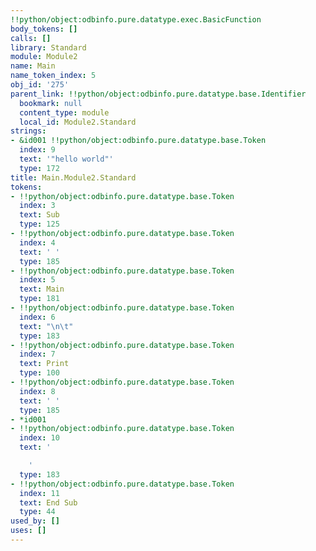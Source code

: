 ```yaml
---
!!python/object:odbinfo.pure.datatype.exec.BasicFunction
body_tokens: []
calls: []
library: Standard
module: Module2
name: Main
name_token_index: 5
obj_id: '275'
parent_link: !!python/object:odbinfo.pure.datatype.base.Identifier
  bookmark: null
  content_type: module
  local_id: Module2.Standard
strings:
- &id001 !!python/object:odbinfo.pure.datatype.base.Token
  index: 9
  text: '"hello world"'
  type: 172
title: Main.Module2.Standard
tokens:
- !!python/object:odbinfo.pure.datatype.base.Token
  index: 3
  text: Sub
  type: 125
- !!python/object:odbinfo.pure.datatype.base.Token
  index: 4
  text: ' '
  type: 185
- !!python/object:odbinfo.pure.datatype.base.Token
  index: 5
  text: Main
  type: 181
- !!python/object:odbinfo.pure.datatype.base.Token
  index: 6
  text: "\n\t"
  type: 183
- !!python/object:odbinfo.pure.datatype.base.Token
  index: 7
  text: Print
  type: 100
- !!python/object:odbinfo.pure.datatype.base.Token
  index: 8
  text: ' '
  type: 185
- *id001
- !!python/object:odbinfo.pure.datatype.base.Token
  index: 10
  text: '

    '
  type: 183
- !!python/object:odbinfo.pure.datatype.base.Token
  index: 11
  text: End Sub
  type: 44
used_by: []
uses: []
---
```

